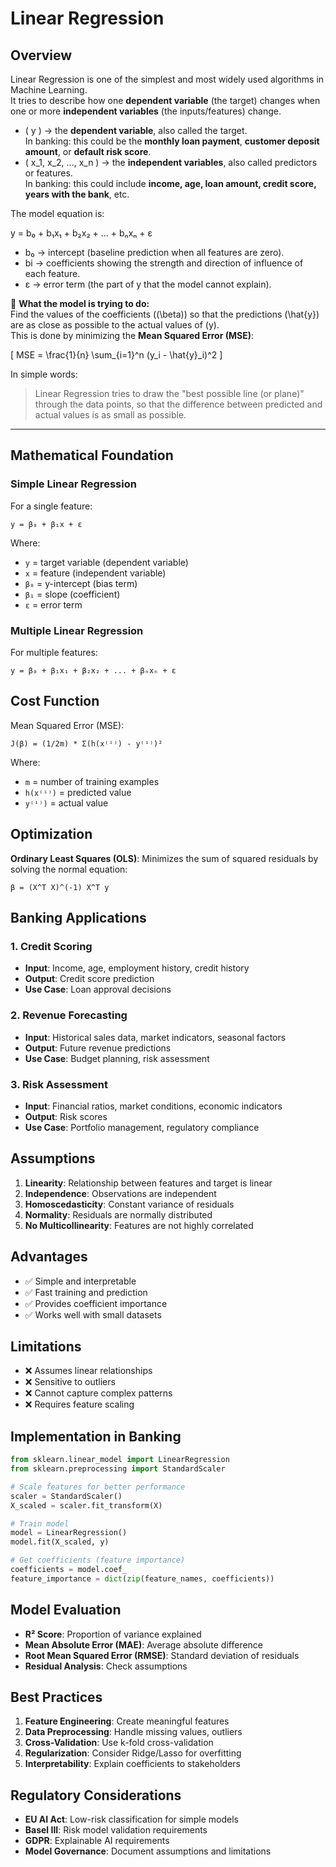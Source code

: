 # Linear Regression

## Overview
Linear Regression is one of the simplest and most widely used algorithms in Machine Learning.  
It tries to describe how one **dependent variable** (the target) changes when one or more **independent variables** (the inputs/features) change.

- \( y \) → the **dependent variable**, also called the target.  
  In banking: this could be the **monthly loan payment**, **customer deposit amount**, or **default risk score**.  
- \( x_1, x_2, ..., x_n \) → the **independent variables**, also called predictors or features.  
  In banking: this could include **income, age, loan amount, credit score, years with the bank**, etc.  

The model equation is:

y = b₀ + b₁x₁ + b₂x₂ + ... + bₙxₙ + ε

- b₀ → intercept (baseline prediction when all features are zero).  
- bi → coefficients showing the strength and direction of influence of each feature.  
- ε → error term (the part of y that the model cannot explain).  

🎯 **What the model is trying to do:**  
Find the values of the coefficients (\(\beta\)) so that the predictions \(\hat{y}\) are as close as possible to the actual values of \(y\).  
This is done by minimizing the **Mean Squared Error (MSE)**:

\[
MSE = \frac{1}{n} \sum_{i=1}^n (y_i - \hat{y}_i)^2
\]

In simple words:  
> Linear Regression tries to draw the "best possible line (or plane)" through the data points, so that the difference between predicted and actual values is as small as possible.

---

## Mathematical Foundation

### Simple Linear Regression
For a single feature:
```
y = β₀ + β₁x + ε
```

Where:
- `y` = target variable (dependent variable)
- `x` = feature (independent variable)
- `β₀` = y-intercept (bias term)
- `β₁` = slope (coefficient)
- `ε` = error term

### Multiple Linear Regression
For multiple features:
```
y = β₀ + β₁x₁ + β₂x₂ + ... + βₙxₙ + ε
```

## Cost Function
Mean Squared Error (MSE):
```
J(β) = (1/2m) * Σ(h(x⁽ⁱ⁾) - y⁽ⁱ⁾)²
```

Where:
- `m` = number of training examples
- `h(x⁽ⁱ⁾)` = predicted value
- `y⁽ⁱ⁾)` = actual value

## Optimization
**Ordinary Least Squares (OLS)**: Minimizes the sum of squared residuals by solving the normal equation:
```
β = (X^T X)^(-1) X^T y
```

## Banking Applications

### 1. Credit Scoring
- **Input**: Income, age, employment history, credit history
- **Output**: Credit score prediction
- **Use Case**: Loan approval decisions

### 2. Revenue Forecasting
- **Input**: Historical sales data, market indicators, seasonal factors
- **Output**: Future revenue predictions
- **Use Case**: Budget planning, risk assessment

### 3. Risk Assessment
- **Input**: Financial ratios, market conditions, economic indicators
- **Output**: Risk scores
- **Use Case**: Portfolio management, regulatory compliance

## Assumptions
1. **Linearity**: Relationship between features and target is linear
2. **Independence**: Observations are independent
3. **Homoscedasticity**: Constant variance of residuals
4. **Normality**: Residuals are normally distributed
5. **No Multicollinearity**: Features are not highly correlated

## Advantages
- ✅ Simple and interpretable
- ✅ Fast training and prediction
- ✅ Provides coefficient importance
- ✅ Works well with small datasets

## Limitations
- ❌ Assumes linear relationships
- ❌ Sensitive to outliers
- ❌ Cannot capture complex patterns
- ❌ Requires feature scaling

## Implementation in Banking
```python
from sklearn.linear_model import LinearRegression
from sklearn.preprocessing import StandardScaler

# Scale features for better performance
scaler = StandardScaler()
X_scaled = scaler.fit_transform(X)

# Train model
model = LinearRegression()
model.fit(X_scaled, y)

# Get coefficients (feature importance)
coefficients = model.coef_
feature_importance = dict(zip(feature_names, coefficients))
```

## Model Evaluation
- **R² Score**: Proportion of variance explained
- **Mean Absolute Error (MAE)**: Average absolute difference
- **Root Mean Squared Error (RMSE)**: Standard deviation of residuals
- **Residual Analysis**: Check assumptions

## Best Practices
1. **Feature Engineering**: Create meaningful features
2. **Data Preprocessing**: Handle missing values, outliers
3. **Cross-Validation**: Use k-fold cross-validation
4. **Regularization**: Consider Ridge/Lasso for overfitting
5. **Interpretability**: Explain coefficients to stakeholders

## Regulatory Considerations
- **EU AI Act**: Low-risk classification for simple models
- **Basel III**: Risk model validation requirements
- **GDPR**: Explainable AI requirements
- **Model Governance**: Document assumptions and limitations

